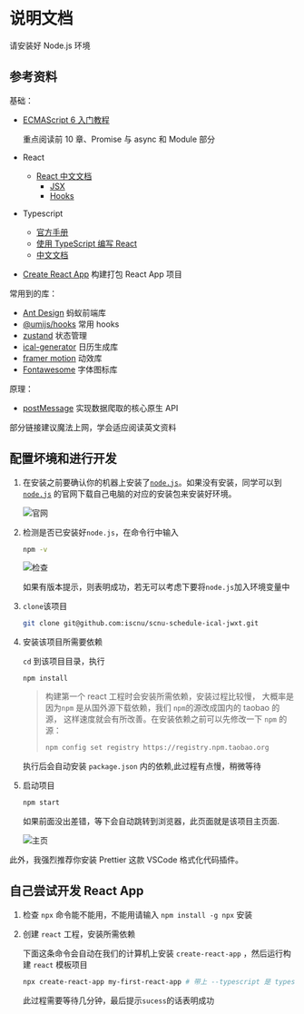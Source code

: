 # 说明文档

请安装好 Node.js 环境

## 参考资料

基础：

- [ECMAScript 6 入门教程](https://es6.ruanyifeng.com)

  重点阅读前 10 章、Promise 与 async 和 Module 部分

- React
  - [React 中文文档](https://react.docschina.org)
    - [JSX](https://react.docschina.org/docs/introducing-jsx.html)
    - [Hooks](https://react.docschina.org/docs/hooks-intro.html)
- Typescript
  - [官方手册](https://www.typescriptlang.org/docs/home.html)
  - [使用 TypeScript 编写 React](https://github.com/typescript-cheatsheets/react-typescript-cheatsheet)
  - [中文文档](https://www.tslang.cn/docs/home.html)
- [Create React App](https://create-react-app.dev) 构建打包 React App 项目

常用到的库：

- [Ant Design](https://ant.design/docs/react/introduce-cn) 蚂蚁前端库
- [@umijs/hooks](https://hooks.umijs.org/zh-CN/hooks) 常用 hooks
- [zustand](https://github.com/react-spring/zustand) 状态管理
- [ical-generator](https://www.npmjs.com/package/ical-generator) 日历生成库
- [framer motion](https://www.framer.com/api/) 动效库
- [Fontawesome](https://fontawesome.com) 字体图标库

原理：

- [postMessage](https://developer.mozilla.org/zh-CN/docs/Web/API/Window/postMessage) 实现数据爬取的核心原生 API

部分链接建议魔法上网，学会适应阅读英文资料

## 配置坏境和进行开发

1. 在安装之前要确认你的机器上安装了[`node.js`](https://nodejs.org/zh-cn/)。如果没有安装，同学可以到 [`node.js`](https://nodejs.org/zh-cn/) 的官网下载自己电脑的对应的安装包来安装好环境。

   ![官网](https://i.loli.net/2020/03/08/9ReO7y26nJIMjGs.png)

2. 检测是否已安装好`node.js`，在命令行中输入

   ```bash
   npm -v
   ```

   ![检查](https://i.loli.net/2020/03/08/2XkClD7WH3qIKgE.png)

   如果有版本提示，则表明成功，若无可以考虑下要将`node.js`加入环境变量中

3. `clone`该项目

   ```bash
   git clone git@github.com:iscnu/scnu-schedule-ical-jwxt.git
   ```

4. 安装该项目所需要依赖

   `cd` 到该项目目录，执行

   ```
   npm install
   ```

   > 构建第一个 react 工程时会安装所需依赖，安装过程比较慢，
   > 大概率是因为`npm` 是从国外源下载依赖，我们 `npm`的源改成国内的 taobao 的源，
   > 这样速度就会有所改善。在安装依赖之前可以先修改一下 `npm` 的源：
   >
   > ```bash
   > npm config set registry https://registry.npm.taobao.org
   > ```

   执行后会自动安装 `package.json` 内的依赖,此过程有点慢，稍微等待

5. 启动项目

   ```bash
   npm start
   ```

   如果前面没出差错，等下会自动跳转到浏览器，此页面就是该项目主页面.

   ![主页](https://i.loli.net/2020/03/08/NfY7oMdj25nJk9S.png)

此外，我强烈推荐你安装 Prettier 这款 VSCode 格式化代码插件。

## 自己尝试开发 React App

1. 检查 `npx` 命令能不能用，不能用请输入 `npm install -g npx` 安装

2. 创建 `react` 工程，安装所需依赖

   下面这条命令会自动在我们的计算机上安装 `create-react-app` ，然后运行构建 `react` 模板项目

   ```bash
   npx create-react-app my-first-react-app # 带上 --typescript 是 typescript 语言
   ```

   此过程需要等待几分钟，最后提示`sucess`的话表明成功
